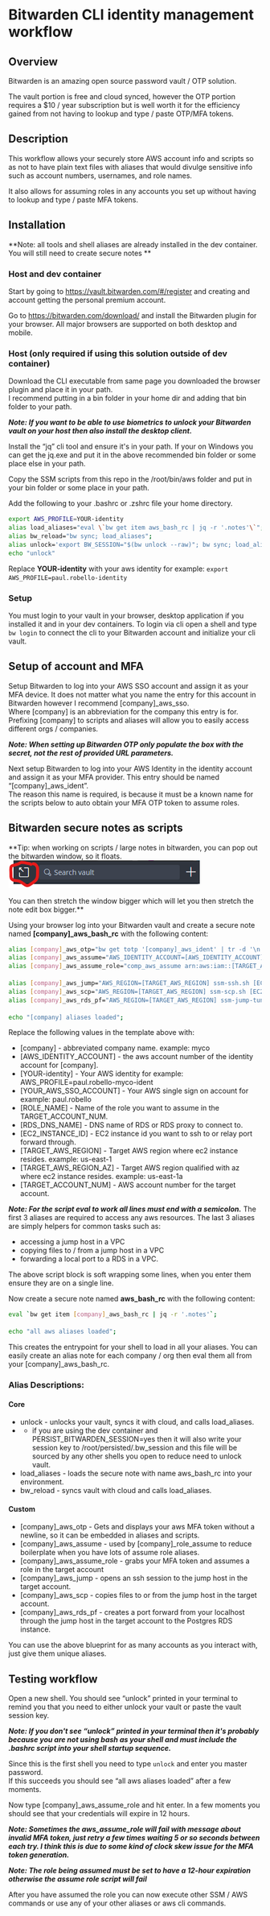 # Bitwarden CLI identity management workflow

## Overview

Bitwarden is an amazing open source password vault / OTP solution.

The vault portion is free and cloud synced, however the OTP portion requires a $10 / year subscription but is well worth 
it for the efficiency gained from not having to lookup and type / paste OTP/MFA tokens.

## Description

This workflow allows your securely store AWS account info and scripts so as not to have plain text files with aliases 
that would divulge sensitive info such as account numbers, usernames, and role names.

It also allows for assuming roles in any accounts you set up without having to lookup and type / paste MFA tokens.

## Installation
**Note: all tools and shell aliases are already installed in the dev container. You will still need to create secure notes **

### Host and dev container
Start by going to https://vault.bitwarden.com/#/register  and creating and account getting the personal premium account.

Go to https://bitwarden.com/download/ and install the Bitwarden plugin for your browser. 
All major browsers are supported on both desktop and mobile.  

### Host (only required if using this solution outside of dev container)
Download the CLI executable from same page you downloaded the browser plugin and place it in your path.  
I recommend putting in a bin folder in your home dir and adding that bin folder to your path.

**_Note: If you want to be able to use biometrics to unlock your Bitwarden vault on your host then also install the desktop client._**

Install the “jq” cli tool and ensure it's in your path. 
If your on Windows you can get the jq.exe and put it in the above recommended bin folder or some place else in your path.

Copy the SSM scripts from this repo in the /root/bin/aws folder and put in your bin folder or some place in your path.

Add the following to your .bashrc or .zshrc file your home directory.  
```bash
export AWS_PROFILE=YOUR-identity
alias load_aliases="eval \`bw get item aws_bash_rc | jq -r '.notes'\`";
alias bw_reload="bw sync; load_aliases";
alias unlock='export BW_SESSION="$(bw unlock --raw)"; bw sync; load_aliases; echo "export BW_SESSION=$BW_SESSION;load_aliases"'
echo "unlock"
```
Replace **YOUR-identity** with your aws identity for example: `export AWS_PROFILE=paul.robello-identity`


### Setup
You must login to your vault in your browser, desktop application if you installed it and in your dev containers.
To login via cli open a shell and type `bw login` to connect the cli to your Bitwarden account and initialize your cli vault.


## Setup of account and MFA

Setup Bitwarden to log into your AWS SSO account and assign it as your MFA device. 
It does not matter what you name the entry for this account in Bitwarden however I recommend [company]_aws_sso.  
Where [company] is an abbreviation for the company this entry is for. Prefixing [company] to scripts and aliases will
allow you to easily access different orgs / companies.


**_Note: When setting up Bitwarden OTP only populate the box with the secret, not the rest of provided URL parameters._**

Next setup Bitwarden to log into your AWS Identity in the identity account and assign it as your MFA provider. 
This entry should be named “[company]_aws_ident”.  
The reason this name is required, is because it must be a known name for the scripts below to auto obtain your MFA OTP 
token to assume roles.

## Bitwarden secure notes as scripts

**Tip: when working on scripts / large notes in bitwarden, you can pop out the bitwarden window, so it floats.
![pop_out](./images/pop-out.png "pop out")

You can then stretch the window bigger which will let you then stretch the note edit box bigger.**

Using your browser log into your Bitwarden vault and create a secure note named **[company]_aws_bash_rc** with the following content:
```bash
alias [company]_aws_otp="bw get totp '[company]_aws_ident' | tr -d '\n'";
alias [company]_aws_assume="AWS_IDENTITY_ACCOUNT=[AWS_IDENTITY_ACCOUNT] source assume-role.sh [YOUR_AWS_SSO_ACCOUNT] [YOUR-identity]";
alias [company]_aws_assume_role="comp_aws_assume arn:aws:iam::[TARGET_ACCOUNT_NUM]:role/[ROLE_NAME] \`[company]_aws_otp\`";  

alias [company]_aws_jump="AWS_REGION=[TARGET_AWS_REGION] ssm-ssh.sh [EC2_INSTANCE_ID]";  
alias [company]_aws_scp="AWS_REGION=[TARGET_AWS_REGION] ssm-scp.sh [EC2_INSTANCE_ID] [TARGET_AWS_REGION_AZ]";  
alias [company]_aws_rds_pf="AWS_REGION=[TARGET_AWS_REGION] ssm-jump-tunnel.sh [EC2_INSTANCE_ID] [TARGET_AWS_REGION_AZ] 5432 [RDS_DNS_NAME] 5432";

echo "[company] aliases loaded";
```
Replace the following values in the template above with:
* [company] - abbreviated company name. example: myco
* [AWS_IDENTITY_ACCOUNT] - the aws account number of the identity account for [company].
* [YOUR-identity] - Your AWS identity for example: AWS_PROFILE=paul.robello-myco-ident
* [YOUR_AWS_SSO_ACCOUNT] - Your AWS single sign on account for example: paul.robello
* [ROLE_NAME] - Name of the role you want to assume in the TARGET_ACCOUNT_NUM.
* [RDS_DNS_NAME] - DNS name of RDS or RDS proxy to connect to.
* [EC2_INSTANCE_ID] - EC2 instance id you want to ssh to or relay port forward through. 
* [TARGET_AWS_REGION] - Target AWS region where ec2 instance resides. example: us-east-1
* [TARGET_AWS_REGION_AZ] - Target AWS region qualified with az where ec2 instance resides. example: us-east-1a 
* [TARGET_ACCOUNT_NUM] - AWS account number for the target account.


**_Note: For the script eval to work all lines must end with a semicolon._**
The first 3 aliases are required to access any aws resources. The last 3 aliases are simply helpers for common tasks such 
as:
* accessing a jump host in a VPC
* copying files to / from a jump host in a VPC
* forwarding a local port to a RDS in a VPC.

The above script block is soft wrapping some lines, when you enter them ensure they are on a single line.

Now create a secure note named **aws_bash_rc** with the following content:
```bash
eval `bw get item [company]_aws_bash_rc | jq -r '.notes'`;
 
echo "all aws aliases loaded";
```

This creates the entrypoint for your shell to load in all your aliases. You can easily create an alias note for each 
company / org then eval them all from your [company]_aws_bash_rc.

### Alias Descriptions:
#### Core
* unlock - unlocks your vault, syncs it with cloud, and calls load_aliases.
* * if you are using the dev container and PERSIST_BITWARDEN_SESSION=yes then it will also write your session key to /root/persisted/.bw_session and this file will be sourced by any other shells you open to reduce need to unlock vault.
* load_aliases - loads the secure note with name aws_bash_rc into your environment.
* bw_reload - syncs vault with cloud and calls load_aliases.

#### Custom
* [company]_aws_otp - Gets and displays your aws MFA token without a newline, so it can be embedded in aliases and scripts.
* [company]_aws_assume - used by [company]_role_assume to reduce boilerplate when you have lots of assume role aliases.
* [company]_aws_assume_role - grabs your MFA token and assumes a role in the target account
* [company]_aws_jump - opens an ssh session to the jump host in the target account.
* [company]_aws_scp - copies files to or from the jump host in the target account.
* [company]_aws_rds_pf - creates a port forward from your localhost through the jump host in the target account to the Postgres RDS instance.

You can use the above blueprint for as many accounts as you interact with, just give them unique aliases.

## Testing workflow

Open a new shell. You should see “unlock” printed in your terminal to remind you that you need to either unlock your 
vault or paste the vault session key.

**_Note: If you don't see “unlock” printed in your terminal then it's probably because you are not using bash as your 
shell and must include the .bashrc script into your shell startup sequence._**

Since this is the first shell you need to type `unlock` and enter you master password.  
If this succeeds you should see “all aws aliases loaded” after a few moments.

Now type [company]_aws_assume_role and hit enter. In a few moments you should see that your credentials will expire in 12 hours.

**_Note: Sometimes the aws_assume_role will fail with message about invalid MFA token, just retry a few times waiting 5 
or so seconds between each try. 
I think this is due to some kind of clock skew issue for the MFA token generation._**

**_Note: The role being assumed must be set to have a 12-hour expiration otherwise the assume role script will fail_**

After you have assumed the role you can now execute other SSM / AWS commands or use any of your other aliases or aws cli
commands.
